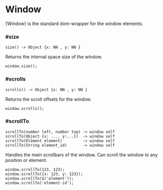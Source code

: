 # Window

{Window} is the standard dom-wrapper for the window elements.


### #size

    size() -> Object {x: NN , y: NN }

Returns the internal space size of the window.

    window.size();


### #scrolls

    scrolls() -> Object {x: NN , y: NN }

Returns the scroll offsets for the window.

    window.scrolls();


### #scrollTo

    scrollTo(number left, number top) -> window self
    scrollTo(Object {x: ..., y:...})  -> window self
    scrollTo(Element element)         -> window self
    scrollTo(String element_id)       -> window self

Handles the main scrollbars of the window. Can scroll the window to any
position or element.

    window.scrollTo(123, 123);
    window.scrollTo({x: 123, y: 123});
    window.scrollTo($('element'));
    window.scrollTo('element-id');

